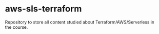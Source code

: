 # aws-sls-terraform
Repository to store all content studied about Terraform/AWS/Serverless in the course.
